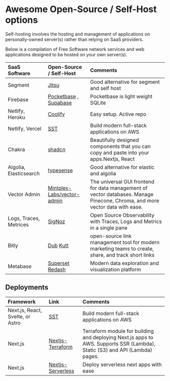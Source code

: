 # Awesome Open-Source / Self-Host options
Self-hosting involves the hosting and management of applications on personally-owned server(s) rather than relying on SaaS providers.

Below is a compilation of Free Software network services and web applications designed to be hosted on your own server(s).

| SaaS Software | Open-Source / Self-Host | Comments |
| :---         | :---         | :---         |  
| Segment   | [Jitsu](https://www.jitsu.com) | Good alternative for segment and self host |
| Firebase   | [Pocketbase](https://www.pocketbase.io) , [Supabase](https://www.supabase.com) | Pocketbase is  light weight SQLite |
| Netlify, Heroku   | [Coolify](https://www.coolify.io) | Easy setup. Active repo |
| Netlify, Vercel   |[SST](https://www.sst.dev) | Build modern full-stack applications on AWS |
| Chakra   | [shadcn](https://ui.shadcn.com) | Beautifully designed components that you can copy and paste into your apps.Nextjs, React |
| Algolia, Elasticsearch   | [typesense](https://typesense.org) | Good alternative for elastic and algolia |
| Vector Admin   | [Mintplex-Labs/vector-admin](https://github.com/Mintplex-Labs/vector-admin) |  The universal GUI frontend for data management of vector databases. Manage Pinecone, Chroma, and more vector data with ease. |
| Logs, Traces, Metrices   | [SigNoz](https://signoz.io) | Open Source Observability with Traces, Logs and Metrics in a single pane |
| Bitly   | [Dub](https://www.dub.sh) [Kutt](https://www.kutt.it) | open-source link management tool for modern marketing teams to create, share, and track short links |
| Metabase   | [Superset](https://superset.apache.org) [Redash](https://redash.io) | Modern data exploration and visualization platform |


## Deployments

| Framework | Link | Comments |
| :---         | :---         | :---         |
| Next.js, React, Svelte, or Astro   | [SST](https://www.sst.dev) | Build modern full-stack applications on AWS |
| Next.js   | [Nextjs-Terraform](https://registry.terraform.io/modules/milliHQ/next-js/aws/latest) | Terraform module for building and deploying Next.js apps to AWS. Supports SSR (Lambda), Static (S3) and API (Lambda) pages. |
| Next.js   | [Nextjs-Serverless](https://www.serverless.com/plugins/serverless-nextjs-plugin) | Deploy serverless next apps with ease |

